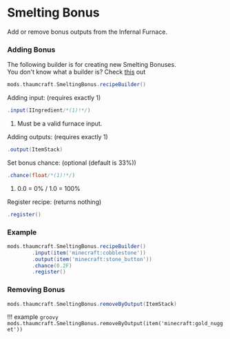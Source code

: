 # Smelting Bonus

Add or remove bonus outputs from the Infernal Furnace.

### Adding Bonus

The following builder is for creating new Smelting Bonuses. <br>
You don't know what a builder is? Check [this](https://groovyscript-docs.readthedocs.io/en/latest/groovy/builder/) out

```groovy
mods.thaumcraft.SmeltingBonus.recipeBuilder()
```

Adding input: (requires exactly 1)

```groovy
.input(IIngredient/*(1)!*/)
```

1. Must be a valid furnace input.

Adding outputs: (requires exactly 1)

```groovy
.output(ItemStack)
```

Set bonus chance: (optional (default is 33%))

```groovy
.chance(float/*(1)!*/)
```

1. 0.0 = 0% / 1.0 = 100%

Register recipe: (returns nothing)

```groovy
.register()
```

### Example

```groovy
mods.thaumcraft.SmeltingBonus.recipeBuilder()
        .input(item('minecraft:cobblestone'))
        .output(item('minecraft:stone_button'))
        .chance(0.2F)
        .register()
```

### Removing Bonus

```groovy
mods.thaumcraft.SmeltingBonus.removeByOutput(ItemStack)
```

!!! example
    ```groovy
    mods.thaumcraft.SmeltingBonus.removeByOutput(item('minecraft:gold_nugget'))
    ```
